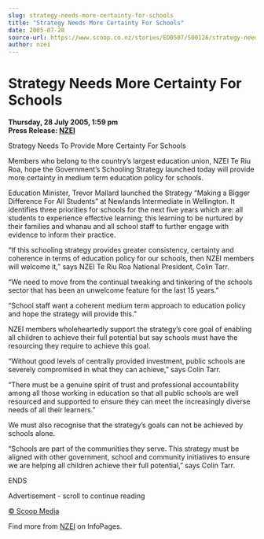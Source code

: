 ```yaml
---
slug: strategy-needs-more-certainty-for-schools
title: "Strategy Needs More Certainty For Schools"
date: 2005-07-28
source-url: https://www.scoop.co.nz/stories/ED0507/S00126/strategy-needs-more-certainty-for-schools.htm
author: nzei
---
```

Strategy Needs More Certainty For Schools
=========================================

**Thursday, 28 July 2005, 1:59 pm**  
**Press Release: [NZEI](https://info.scoop.co.nz/NZEI)**

Strategy Needs To Provide More Certainty For Schools

Members who belong to the country’s largest education union, NZEI Te Riu Roa, hope the Government’s Schooling Strategy launched today will provide more certainty in medium term education policy for schools.

Education Minister, Trevor Mallard launched the Strategy “Making a Bigger Difference For All Students” at Newlands Intermediate in Wellington. It identifies three priorities for schools for the next five years which are: all students to experience effective learning; this learning to be nurtured by their families and whanau and all school staff to further engage with evidence to inform their practice.

“If this schooling strategy provides greater consistency, certainty and coherence in terms of education policy for our schools, then NZEI members will welcome it,” says NZEI Te Riu Roa National President, Colin Tarr.

“We need to move from the continual tweaking and tinkering of the schools sector that has been an unwelcome feature for the last 15 years.”

“School staff want a coherent medium term approach to education policy and hope the strategy will provide this.”

NZEI members wholeheartedly support the strategy’s core goal of enabling all children to achieve their full potential but say schools must have the resourcing they require to achieve this goal.

“Without good levels of centrally provided investment, public schools are severely compromised in what they can achieve,” says Colin Tarr.

“There must be a genuine spirit of trust and professional accountability among all those working in education so that all public schools are well resourced and supported to ensure they can meet the increasingly diverse needs of all their learners.”

We must also recognise that the strategy’s goals can not be achieved by schools alone.

“Schools are part of the communities they serve. This strategy must be aligned with other government, school and community initiatives to ensure we are helping all children achieve their full potential,” says Colin Tarr.

ENDS

Advertisement - scroll to continue reading





[© Scoop Media](http://www.scoop.co.nz/about/terms.html)

Find more from [NZEI](https://info.scoop.co.nz/NZEI) on InfoPages.